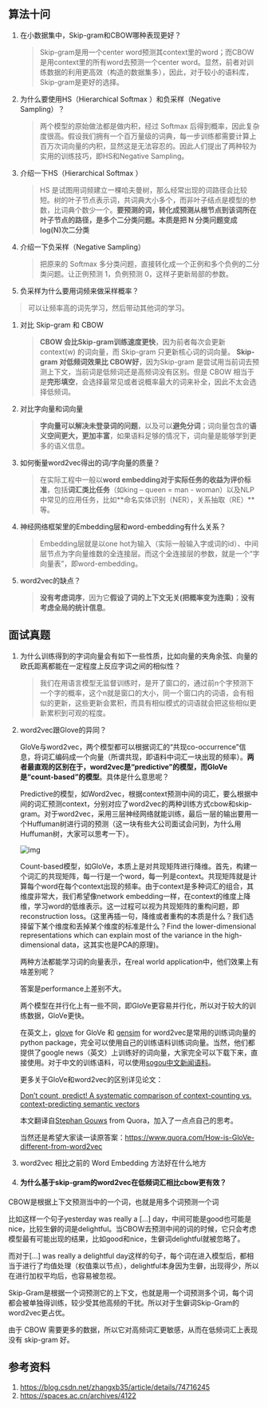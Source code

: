 ## 算法十问

1. 在小数据集中，Skip-gram和CBOW哪种表现更好？

   > Skip-gram是用一个center word预测其context里的word；而CBOW是用context里的所有word去预测一个center word。显然，前者对训练数据的利用更高效（构造的数据集多），因此，对于较小的语料库，Skip-gram是更好的选择。

2. 为什么要使用HS（Hierarchical Softmax ）和负采样（Negative Sampling）？

   > 两个模型的原始做法都是做内积，经过 Softmax 后得到概率，因此复杂度很高。假设我们拥有一个百万量级的词典，每一步训练都需要计算上百万次词向量的内积，显然这是无法容忍的。因此人们提出了两种较为实用的训练技巧，即HS和Negative Sampling。

3. 介绍一下HS（Hierarchical Softmax ）

   > HS 是试图用词频建立一棵哈夫曼树，那么经常出现的词路径会比较短。树的叶子节点表示词，共词典大小多个，而非叶子结点是模型的参数，比词典个数少一个。**要预测的词，转化成预测从根节点到该词所在叶子节点的路径，是多个二分类问题。本质是把 N 分类问题变成 log(N)次二分类**

4. 介绍一下负采样（Negative Sampling）

   > 把原来的 Softmax 多分类问题，直接转化成一个正例和多个负例的二分类问题。让正例预测 1，负例预测 0，这样子更新局部的参数。

5. 负采样为什么要用词频来做采样概率？

> 可以让频率高的词先学习，然后带动其他词的学习。

1. 对比 Skip-gram 和 CBOW

   > **CBOW 会比Skip-gram训练速度更快**，因为前者每次会更新 context(w) 的词向量，而 Skip-gram 只更新核心词的词向量。 **Skip-gram 对低频词效果比 CBOW好**，因为Skip-gram 是尝试用当前词去预测上下文，当前词是低频词还是高频词没有区别。但是 CBOW 相当于是**完形填空**，会选择最常见或者说概率最大的词来补全，因此不太会选择低频词。

2. 对比字向量和词向量

   > **字向量可以解决未登录词的问题**，以及可以**避免分词**；词向量包含的**语义空间更大，更加丰富**，如果语料足够的情况下，词向量是能够学到更多的语义信息。

3. 如何衡量word2vec得出的词/字向量的质量？

   > 在实际工程中一般以**word embedding对于实际任务的收益为评价标准**，包括**词汇类比任务**（如king – queen = man - woman）以及NLP中常见的应用任务，比如**命名实体识别（NER），关系抽取（RE）**等。

4. 神经网络框架里的Embedding层和word-embedding有什么关系？

   > Embedding层就是以one hot为输入（实际一般输入字或词的id）、中间层节点为字向量维数的全连接层。而这个全连接层的参数，就是一个“字向量表”，即word-embedding。

5. word2vec的缺点？

   > **没有考虑词序**，因为它**假设了词的上下文无关(把概率变为连乘)**；**没有考虑全局的统计信息**。

## 面试真题

1. 为什么训练得到的字词向量会有如下一些性质，比如向量的夹角余弦、向量的欧氏距离都能在一定程度上反应字词之间的相似性？

   > 我们在用语言模型无监督训练时，是开了窗口的，通过前n个字预测下一个字的概率，这个n就是窗口的大小，同一个窗口内的词语，会有相似的更新，这些更新会累积，而具有相似模式的词语就会把这些相似更新累积到可观的程度。

2. word2vec跟Glove的异同？

   GloVe与word2vec，两个模型都可以根据词汇的“共现co-occurrence”信息，将词汇编码成一个向量（所谓共现，即语料中词汇一块出现的频率）。**两者最直观的区别在于，word2vec是“predictive”的模型，而GloVe是“count-based”的模型**。具体是什么意思呢？

   

   Predictive的模型，如Word2vec，根据context预测中间的词汇，要么根据中间的词汇预测context，分别对应了word2vec的两种训练方式cbow和skip-gram。对于word2vec，采用三层神经网络就能训练，最后一层的输出要用一个Huffuman树进行词的预测（这一块有些大公司面试会问到，为什么用Huffuman树，大家可以思考一下）。

   ![img](https://pic2.zhimg.com/v2-2643257651782dfb401527fa016d06e1_r.jpg)

   Count-based模型，如GloVe，本质上是对共现矩阵进行降维。首先，构建一个词汇的共现矩阵，每一行是一个word，每一列是context。共现矩阵就是计算每个word在每个context出现的频率。由于context是多种词汇的组合，其维度非常大，我们希望像network embedding一样，在context的维度上降维，学习word的低维表示。这一过程可以视为共现矩阵的重构问题，即reconstruction loss。(这里再插一句，降维或者重构的本质是什么？我们选择留下某个维度和丢掉某个维度的标准是什么？Find the lower-dimensional representations which can explain most of the variance in the high-dimensional data，这其实也是PCA的原理)。

   

   两种方法都能学习词的向量表示，在real world application中，他们效果上有啥差别呢？

   答案是performance上差别不大。

   

   两个模型在并行化上有一些不同，即GloVe更容易并行化，所以对于较大的训练数据，GloVe更快。

   

   在英文上，[glove](https://radimrehurek.com/gensim/models/word2vec.html) for GloVe 和 [gensim](https://github.com/maciejkula/glove-python) for word2vec是常用的训练词向量的python package，完全可以使用自己的训练语料训练词向量。当然，他们都提供了google news（英文）上训练好的词向量，大家完全可以下载下来，直接使用。对于中文的训练语料，可以使用[sogou中文新闻语料](http://www.sogou.com/labs/resource/list_news.php)。

   

   更多关于GloVe和word2vec的区别详见论文：

   [Don’t count, predict! A systematic comparison of context-counting vs. context-predicting semantic vectors](http://clic.cimec.unitn.it/marco/publications/acl2014/baroni-etal-countpredict-acl2014.pdf)

   

   本文翻译自[Stephan Gouws](https://www.quora.com/profile/Stephan-Gouws) from Quora，加入了一点点自己的思考。

   当然还是希望大家读一读原答案：https://www.quora.com/How-is-GloVe-different-from-word2vec

3. word2vec 相比之前的 Word Embedding 方法好在什么地方

4. #### 为什么基于skip-gram的word2vec在低频词汇相比cbow更有效？

CBOW是根据上下文预测当中的一个词，也就是用多个词预测一个词

比如这样一个句子yesterday was really a [...] day，中间可能是good也可能是nice，比较生僻的词是delightful。当CBOW去预测中间的词的时候，它只会考虑模型最有可能出现的结果，比如good和nice，生僻词delightful就被忽略了。

而对于[...] was really a delightful day这样的句子，每个词在进入模型后，都相当于进行了均值处理（权值乘以节点），delightful本身因为生僻，出现得少，所以在进行加权平均后，也容易被忽视。

Skip-Gram是根据一个词预测它的上下文，也就是用一个词预测多个词，每个词都会被单独得训练，较少受其他高频的干扰。所以对于生僻词Skip-Gram的word2vec更占优。

由于 CBOW 需要更多的数据，所以它对高频词汇更敏感，从而在低频词汇上表现没有 skip-gram 好。

## 参考资料

1. https://blog.csdn.net/zhangxb35/article/details/74716245
2. https://spaces.ac.cn/archives/4122